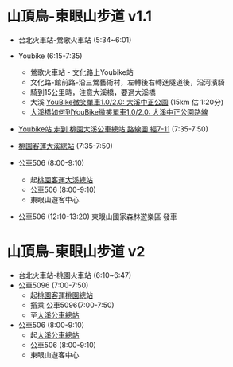 # 山頂鳥-東眼山步道 v1.1
- 台北火車站-鶯歌火車站 (5:34~6:01)
- Youbike (6:15-7:35)
    - 鶯歌火車站 - 文化路上Youbike站
    - 文化路-館前路-沿三鶯藝術村，左轉後右轉進隧道後，沿河濱騎
    - 騎到15公里時，注意大溪橋，要過大溪橋
    - 大溪 [YouBike微笑單車1.0/2.0: 大溪中正公園](https://maps.app.goo.gl/s7beYAezi12CAaDF7) (15km 估 1:20分)
    - [大溪橋如何到YouBike微笑單車1.0/2.0: 大溪中正公園路線](https://maps.app.goo.gl/hp9hdkuSxUyiWtbE6)
- [Youbike站 走到 桃園大溪公車總站 路線圖 經7-11](https://maps.app.goo.gl/Bqjap2YQSzSFmSCH6)  (7:35-7:50)
- [桃園客運大溪總站](https://maps.app.goo.gl/mKzkz9iWyR22DxX46) (7:35-7:50)
- 公車506 (8:00-9:10)
    - 起[桃園客運大溪總站](https://maps.app.goo.gl/mKzkz9iWyR22DxX46)
    - 公車506 (8:00-9:10)
    - 東眼山遊客中心


- 公車506 (12:10-13:20) 東眼山國家森林遊樂區 發車


# 山頂鳥-東眼山步道 v2
- 台北火車站-桃園火車站 (6:10~6:47)
- 公車5096 (7:00-7:50) 
    - 起[桃園客運桃園總站](https://maps.app.goo.gl/cJfQ5miJmofSpvzo6)
    - 搭乘 公車5096(7:00-7:50) 
    - 至[大溪公車總站](https://maps.app.goo.gl/mKzkz9iWyR22DxX46)
- 公車506 (8:00-9:10)
    - 起[大溪公車總站](https://maps.app.goo.gl/mKzkz9iWyR22DxX46)
    - 公車506 (8:00-9:10)
    - 東眼山遊客中心
